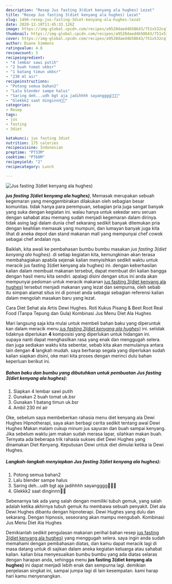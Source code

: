 ```yaml
---
description: "Resep Jus fasting 3(diet kenyang ala hughes) Lezat"
title: "Resep Jus fasting 3(diet kenyang ala hughes) Lezat"
slug: 1496-resep-jus-fasting-3diet-kenyang-ala-hughes-lezat
date: 2020-12-10T11:45:33.126Z
image: https://img-global.cpcdn.com/recipes/a9520daed4b58643/751x532cq70/jus-fasting-3diet-kenyang-ala-hughes-foto-resep-utama.jpg
thumbnail: https://img-global.cpcdn.com/recipes/a9520daed4b58643/751x532cq70/jus-fasting-3diet-kenyang-ala-hughes-foto-resep-utama.jpg
cover: https://img-global.cpcdn.com/recipes/a9520daed4b58643/751x532cq70/jus-fasting-3diet-kenyang-ala-hughes-foto-resep-utama.jpg
author: Duane Simmons
ratingvalue: 4.8
reviewcount: 3
recipeingredient:
- "4 lembar sawi putih"
- "2 buah tomat ukbsr"
- "1 batang timun ukbsr"
- "230 ml air"
recipeinstructions:
- "Potong semua bahan2"
- "Lalu blender sampe halus"
- "Saring deh...udh bgt aja jadihhhh sayangggg🤗🤗😄"
- "Glekkk2 saat dinginnn🤤🤤"
categories:
- Resep
tags:
- jus
- fasting
- 3diet

katakunci: jus fasting 3diet 
nutrition: 175 calories
recipecuisine: Indonesian
preptime: "PT33M"
cooktime: "PT60M"
recipeyield: "2"
recipecategory: Lunch

---
```



![Jus fasting 3(diet kenyang ala hughes)](https://img-global.cpcdn.com/recipes/a9520daed4b58643/751x532cq70/jus-fasting-3diet-kenyang-ala-hughes-foto-resep-utama.jpg)

<b><i>jus fasting 3(diet kenyang ala hughes)</i></b>, Memasak merupakan sebuah kegemaran yang menggembirakan dilakukan oleh sebagian besar komunitas. tidak hanya para perempuan, sebagian pria juga sangat banyak yang suka dengan kegiatan ini. walau hanya untuk sekedar seru seruan dengan sahabat atau memang sudah menjadi kegemaran dalam dirinya. tidak asing lagi dalam dunia chef sekarang sedikit banyak ditemukan pria dengan keahlian memasak yang mumpuni, dan lumayan banyak juga kita lihat di aneka depot dan stand makanan mall yang mempunyai chef cowok sebagai chef andalan nya.

Baiklah, kita awali ke pembahasan bumbu bumbu masakan <i>jus fasting 3(diet kenyang ala hughes)</i>. di setiap kegiatan kita, kemungkinan akan terasa membahagiakan apabila sejenak kalian menyisihkan sedikit waktu untuk meracik jus fasting 3(diet kenyang ala hughes) ini. dengan keberhasilan kalian dalam membuat makanan tersebut, dapat membuat diri kalian bangga dengan hasil menu kita sendiri. apalagi disini dengan situs ini anda akan mempunyai pedoman untuk meracik makanan <u>jus fasting 3(diet kenyang ala hughes)</u> tersebut menjadi makanan yang lezat dan sempurna, oleh sebab itu simpan alamat situs ini di ponsel anda sebagai sebagian referensi kalian dalam mengolah masakan baru yang lezat.

Cara Diet Sehat ala Artis Dewi Hughes. Roti Kukus Pisang &amp; Beet Root Real Food (Tanpa Tepung dan Gula) Kombinasi Jus Menu Diet Ala Hughes


Mari langsung saja kita mulai untuk membeli bahan baku yang diperuntuk kan dalam meracik menu <u><i>jus fasting 3(diet kenyang ala hughes)</i></u> ini. setidak tidaknya diperlukan <b>4</b> komposisi yang diperlukan untuk hidangan ini. supaya nanti dapat menghasilkan rasa yang enak dan menggugah selera. dan juga sediakan waktu kita sebentar, sebab kita akan memulainya antara lain dengan <b>4</b> langkah mudah. saya berharap segala yang diperlukan sudah kalian siapkan disini, oke mari kita proses dengan merinci dulu bahan keperluan berikut ini.

<!--inarticleads1-->

##### Bahan baku dan bumbu yang dibutuhkan untuk pembuatan Jus fasting 3(diet kenyang ala hughes):

1. Siapkan 4 lembar sawi putih
1. Gunakan 2 buah tomat uk.bsr
1. Gunakan 1 batang timun uk.bsr
1. Ambil 230 ml air


Oke, sebelum saya membeberkan rahasia menu diet kenyang ala Dewi Hughes Hipnotherapi, saya akan berbagi cerita sedikit tentang awal Dewi Hughes Makan malam cukup minum jus sayuran dan buah sampai kenyang. Jika sebelum waktu jam makan sudah merasa lapar, silahkan makan buah. Ternyata ada beberapa trik rahasia sukses diet Dewi Hughes yang dinamakan Diet Kenyang. Keputusan Dewi untuk diet dimulai ketika ia Dewi Hughes. 

<!--inarticleads2-->

##### Langkah-langkah menyiapkan Jus fasting 3(diet kenyang ala hughes):

1. Potong semua bahan2
1. Lalu blender sampe halus
1. Saring deh...udh bgt aja jadihhhh sayangggg🤗🤗😄
1. Glekkk2 saat dinginnn🤤🤤


Sebenarnya tak ada yang salah dengan memiliki tubuh gemuk, yang salah adalah ketika akhirnya tubuh gemuk itu membawa sebuah penyakit. Diet ala Dewi Hughes dibantu dengan hipnoterapi. Dewi Hughes yang dulu dan sekarang. Dengan hipnosis, seseorang akan mampu mengubah. Kombinasi Jus Menu Diet Ala Hughes 

Demikianlah sedikit pengulasan makanan perihal bahan resep <u>jus fasting 3(diet kenyang ala hughes)</u> yang menggugah selera. saya ingin anda sudah memahami dengan pembahasan diatas, dan kamu dapat meracik lagi di masa datang untuk di sajikan dalam aneka kegiatan keluarga atau sahabat kalian. kalian bisa menyesuaikan bumbu bumbu yang ada diatas selaras dengan harapan anda, sehingga menu <b>jus fasting 3(diet kenyang ala hughes)</b> ini dapat menjadi lebih enak dan sempurna lagi. demikian penjelasan singkat ini, sampai jumpa lagi di lain kesempatan. kami harap hari kamu menyenangkan.
